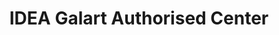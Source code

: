 ---
title: "IDEA Galart Authorised Center"
url: /mumbai/idea-galart-authorised-center/
shop: mobile phone
---